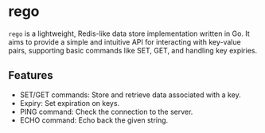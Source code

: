 # rego

`rego` is a lightweight, Redis-like data store implementation written in Go. It aims to provide a simple and intuitive API for interacting with key-value pairs, supporting basic commands like SET, GET, and handling key expiries.

## Features

- SET/GET commands: Store and retrieve data associated with a key.
- Expiry: Set expiration on keys.
- PING command: Check the connection to the server.
- ECHO command: Echo back the given string.